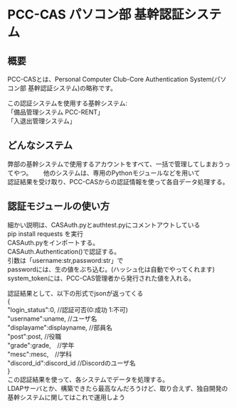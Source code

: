 # PCC-CAS パソコン部 基幹認証システム
## 概要
PCC-CASとは、Personal Computer Club-Core Authentication System(パソコン部 基幹認証システム)の略称です。  
  
  この認証システムを使用する基幹システム:  
  「備品管理システム PCC-RENT」  
  「入退出管理システム」  

## どんなシステム
弊部の基幹システムで使用するアカウントをすべて、一括で管理してしまおうってやつ。　　
他のシステムは、専用のPythonモジュールなどを用いて  
認証結果を受け取り、PCC-CASからの認証情報を使って各自データ処理する。

## 認証モジュールの使い方
細かい説明は、CASAuth.pyとauthtest.pyにコメントアウトしている  
pip install requests を実行  
CASAuth.pyをインポートする。  
CASAuth.Authentication()で認証する。  
引数は「username:str,password:str」で  
passwordには、生の値をぶち込む。(ハッシュ化は自動でやってくれます)  
system_tokenには、PCC-CAS管理者から発行された値を入れる。

認証結果として、以下の形式でjsonが返ってくる  
{  
  "login_status":0, //認証可否(0:成功 1:不可)   
  "username":uname, //ユーザ名  
  "displayame":displayname, //部員名  
  "post":post, //役職  
  "grade":grade,　//学年  
  "mesc":mesc,　//学科  
  "discord_id":discord_id //Discordのユーザ名  
}  
この認証結果を使って、各システムでデータを処理する。  
LDAPサーバとか、構築できたら最高なんだろうけど、取り合えず、独自開発の基幹システムに関してはこれで運用しよう